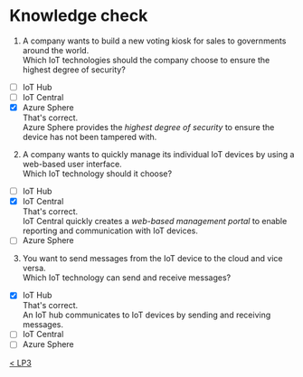 # Knowledge check

1. A company wants to build a new voting kiosk for sales to governments around the world.  
Which IoT technologies should the company choose to ensure the highest degree of security?
- [ ] IoT Hub
- [ ] IoT Central
- [X] Azure Sphere  
That's correct.  
Azure Sphere provides the _highest degree of security_ to ensure the device has not been tampered with.
2. A company wants to quickly manage its individual IoT devices by using a web-based user interface.  
Which IoT technology should it choose?
- [ ] IoT Hub
- [X] IoT Central  
That's correct.  
IoT Central quickly creates a _web-based management portal_ to enable reporting and communication with IoT devices.
- [ ] Azure Sphere

3. You want to send messages from the IoT device to the cloud and vice versa.  
Which IoT technology can send and receive messages?
- [X] IoT Hub  
That's correct.  
An IoT hub communicates to IoT devices by sending and receiving messages.
- [ ] IoT Central
- [ ] Azure Sphere

[< LP3](3-lp-az-900.md)